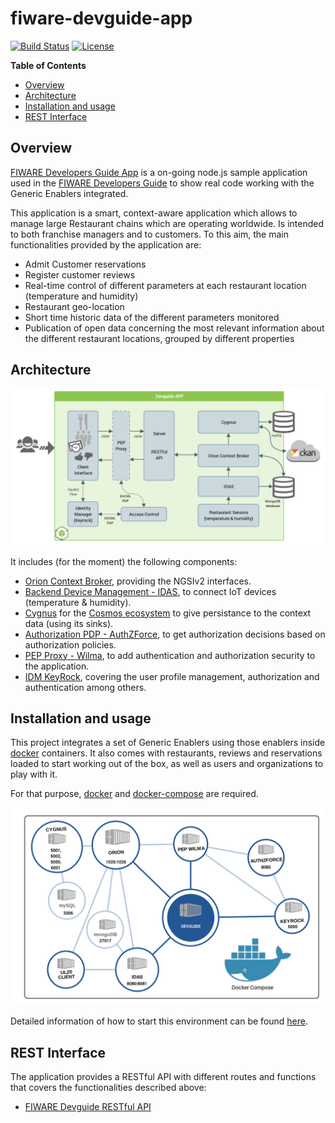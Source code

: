 # fiware-devguide-app
[![Build Status][travis-image]][travis-url]
[![License][license-image]][license-url]

**Table of Contents**

- [Overview](#overview)
- [Architecture](#architecture)
- [Installation and usage](#installation-and-usage)
- [REST Interface](#rest-interface)

## Overview

[FIWARE Developers Guide App](https://github.com/Bitergia/fiware-devguide-app) is a on-going node.js sample application used in the [FIWARE Developers Guide](http://www.fiware.org/tour-guide/) to show real code working with the Generic Enablers integrated.

This application is a smart, context-aware application which allows to manage large Restaurant chains which are operating worldwide. Is intended to both franchise managers and to customers. To this aim, the main functionalities provided by the application are:

* Admit Customer reservations
* Register customer reviews
* Real-time control of different parameters at each restaurant location (temperature and humidity)
* Restaurant geo-location
* Short time historic data of the different parameters monitored
* Publication of open data concerning the most relevant information about the different restaurant locations, grouped by different properties

## Architecture

![Architecture diagram](https://github.com/Bitergia/fiware-devguide-app/blob/master/doc/img/archDiagram.png?raw=true "Architecture diagram")

It includes (for the moment) the following components:

* [Orion Context Broker](http://catalogue.fiware.org/enablers/publishsubscribe-context-broker-orion-context-broker), providing the NGSIv2 interfaces.
* [Backend Device Management - IDAS](http://catalogue.fiware.org/enablers/backend-device-management-idas),  to connect IoT devices (temperature & humidity).
* [Cygnus](https://github.com/telefonicaid/fiware-cygnus) for the [Cosmos ecosystem](http://catalogue.fiware.org/enablers/bigdata-analysis-cosmos) to give persistance to the context data (using its sinks).
* [Authorization PDP - AuthZForce](http://catalogue.fiware.org/enablers/authorization-pdp-authzforce), to get authorization decisions based on authorization policies.
* [PEP Proxy - Wilma](https://github.com/ging/fi-ware-pep-proxy), to add authentication and authorization security to the application.
* [IDM KeyRock](https://github.com/ging/fi-ware-idm), covering the user profile management, authorization and authentication among others.

## Installation and usage

This project integrates a set of Generic Enablers using those enablers inside [docker](https://github.com/docker/docker) containers. It also comes with restaurants, reviews and reservations loaded to start working out of the box, as well as users and organizations to play with it.

For that purpose, [docker](https://github.com/docker/docker) and [docker-compose](https://docs.docker.com/compose/) are required. 

![Compose Diagram](https://github.com/Bitergia/fiware-devguide-app/blob/master/doc/img/composeDiagram.png?raw=true "Compose Diagram")

Detailed information of how to start this environment can be found [here](https://github.com/Bitergia/fiware-devguide-app/tree/master/docker/images/fiware-devguide-app).

## REST Interface

The application provides a RESTful API with different routes and functions that covers the functionalities described above:

* [FIWARE Devguide RESTful API](http://docs.devguide.apiary.io)

[travis-image]: https://travis-ci.org/Bitergia/fiware-devguide-app.svg?branch=master
[travis-url]: https://travis-ci.org/Bitergia/fiware-devguide-app

[license-image]: https://img.shields.io/npm/l/express.svg
[license-url]: https://github.com/Bitergia/fiware-devguide-app/blob/master/LICENSE